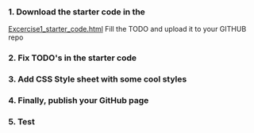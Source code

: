 ### 1. Download the starter code in the 
[Excercise1_starter_code.html](https://github.com/yasasjayaweera/Excercise/blob/main/Excercise1_starter_code.html)
Fill the TODO and upload it to your GITHUB repo

### 2. Fix TODO's in the starter code

### 3. Add CSS Style sheet with some cool styles

### 4. Finally, publish your GitHub page

### 5. Test
